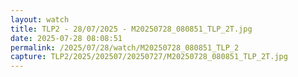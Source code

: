 ```yaml
---
layout: watch
title: TLP2 - 28/07/2025 - M20250728_080851_TLP_2T.jpg
date: 2025-07-28 08:08:51
permalink: /2025/07/28/watch/M20250728_080851_TLP_2
capture: TLP2/2025/202507/20250727/M20250728_080851_TLP_2T.jpg
---
```

